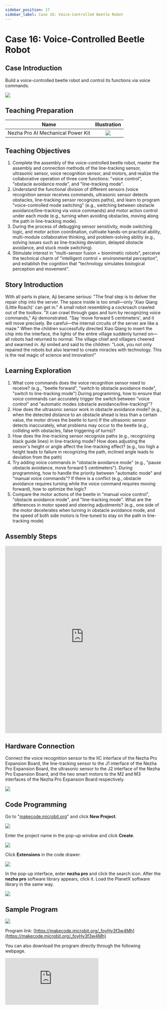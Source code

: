 ```yaml
---
sidebar_position: 17
sidebar_label: Case 16: Voice-Controlled Beetle Robot
---
```


# Case 16: Voice-Controlled Beetle Robot

## Case Introduction
Build a voice-controlled beetle robot and control its functions via voice commands.

![](https://wiki-media-ef.oss-cn-hongkong.aliyuncs.com/i18n/en/docusaurus-plugin-content-docs/current/microbit/building-blocks/nezha-pro-ai-mechanical-power-kit/images/nezha-pro-ai-mechanical-power-kit-case-16-01.png)

## Teaching Preparation

| Name | Illustration |
| :----------: | :--------------------------: |
| Nezha Pro AI Mechanical Power Kit | ![](https://wiki-media-ef.oss-cn-hongkong.aliyuncs.com/docs/microbit/building-blocks/nezha-pro-ai-mechanical-power-kit/images/nezha-pro-ai-mechanical-power-kit-01.png) |

## Teaching Objectives
1. Complete the assembly of the voice-controlled beetle robot, master the assembly and connection methods of the line-tracking sensor, ultrasonic sensor, voice recognition sensor, and motors, and realize the collaborative operation of three core functions: "voice control", "obstacle avoidance mode", and "line-tracking mode".
2. Understand the functional division of different sensors (voice recognition sensor receives commands, ultrasonic sensor detects obstacles, line-tracking sensor recognizes paths), and learn to program "voice-controlled mode switching" (e.g., switching between obstacle avoidance/line-tracking via voice commands) and motor action control under each mode (e.g., turning when avoiding obstacles, moving along the path in line-tracking mode).
3. During the process of debugging sensor sensitivity, mode switching logic, and motor action coordination, cultivate hands-on practical ability, multi-module collaborative thinking, and problem-solving ability (e.g., solving issues such as line-tracking deviation, delayed obstacle avoidance, and stuck mode switching).
4. Stimulate interest in "multi-sensor fusion + biomimetic robots", perceive the technical charm of "intelligent control + environmental perception", and establish the cognition that "technology simulates biological perception and movement".

## Story Introduction
With all parts in place, Aji became serious: "The final step is to deliver the repair chip into the server. The space inside is too small—only 'Xiao Qiang (Little Roach)' can get in." A small robot resembling a cockroach crawled out of the toolbox.
"It can crawl through gaps and turn by recognizing voice commands," Aji demonstrated. "Say 'move forward 5 centimeters', and it will move precisely. Be careful—the internal circuits of the server are like a maze." When the children successfully directed Xiao Qiang to insert the chip into the interface, the lights of the entire village suddenly turned on—all robots had returned to normal.
The village chief and villagers cheered and swarmed in. Aji smiled and said to the children: "Look, you not only repaired the robots but also learned to create miracles with technology. This is the real magic of science and innovation!"

## Learning Exploration
1. What core commands does the voice recognition sensor need to receive? (e.g., "beetle forward", "switch to obstacle avoidance mode", "switch to line-tracking mode") During programming, how to ensure that voice commands can accurately trigger the switch between "voice control" and "automatic modes (obstacle avoidance/line-tracking)"?
2. How does the ultrasonic sensor work in obstacle avoidance mode? (e.g., when the detected distance to an obstacle ahead is less than a certain value, the motor drives the beetle to turn) If the ultrasonic sensor detects inaccurately, what problems may occur to the beetle (e.g., colliding with obstacles, false triggering of turns)?
3. How does the line-tracking sensor recognize paths (e.g., recognizing black guide lines) in line-tracking mode? How does adjusting the sensor's height or angle affect the line-tracking effect? (e.g., too high a height leads to failure in recognizing the path, inclined angle leads to deviation from the path)
4. Try adding voice commands in "obstacle avoidance mode" (e.g., "pause obstacle avoidance, move forward 5 centimeters"). During programming, how to handle the priority between "automatic mode" and "manual voice commands"? If there is a conflict (e.g., obstacle avoidance requires turning while the voice command requires moving forward), how to optimize the logic?
5. Compare the motor actions of the beetle in "manual voice control", "obstacle avoidance mode", and "line-tracking mode". What are the differences in motor speed and steering adjustments? (e.g., one side of the motor decelerates when turning in obstacle avoidance mode, and the speed of both side motors is fine-tuned to stay on the path in line-tracking mode)

## Assembly Steps
<embed src="https://wiki-media-ef.oss-cn-hongkong.aliyuncs.com/i18n/en/docusaurus-plugin-content-docs/current/microbit/building-blocks/nezha-pro-ai-mechanical-power-kit/files/nezha-pro-ai-mechanical-power-kit-case-16.pdf" type="application/pdf" width="100%" height="600px" />

## Hardware Connection
Connect the voice recognition sensor to the IIC interface of the Nezha Pro Expansion Board, the line-tracking sensor to the J1 interface of the Nezha Pro Expansion Board, the ultrasonic sensor to the J2 interface of the Nezha Pro Expansion Board, and the two smart motors to the M2 and M3 interfaces of the Nezha Pro Expansion Board respectively.

![](https://wiki-media-ef.oss-cn-hongkong.aliyuncs.com/i18n/en/docusaurus-plugin-content-docs/current/microbit/building-blocks/nezha-pro-ai-mechanical-power-kit/images/nezha-pro-ai-mechanical-power-kit-case-16-02.png)

## Code Programming
Go to "[makecode.microbit.org](https://makecode.microbit.org)" and click **New Project**.

![](https://wiki-media-ef.oss-cn-hongkong.aliyuncs.com/docs/microbit/building-blocks/microbit-space-science-kit/images/microbit-space-science-kit-case01-07.png)

Enter the project name in the pop-up window and click **Create**.

![](https://wiki-media-ef.oss-cn-hongkong.aliyuncs.com/docs/microbit/building-blocks/microbit-space-science-kit/images/microbit-space-science-kit-case01-11.png)

Click **Extensions** in the code drawer.

![](https://wiki-media-ef.oss-cn-hongkong.aliyuncs.com/docs/microbit/building-blocks/microbit-space-science-kit/images/microbit-space-science-kit-case01-09.png)

In the pop-up interface, enter **nezha pro** and click the search icon. After the **nezha pro** software library appears, click it. Load the PlanetX software library in the same way.

![](https://wiki-media-ef.oss-cn-hongkong.aliyuncs.com/docs/microbit/building-blocks/microbit-space-science-kit/images/microbit-space-science-kit-case01-10.png)

## Sample Program
![](https://wiki-media-ef.oss-cn-hongkong.aliyuncs.com/i18n/en/docusaurus-plugin-content-docs/current/microbit/building-blocks/nezha-pro-ai-mechanical-power-kit/images/nezha-pro-ai-mechanical-power-kit-case-15-03.png)

Program link: [https://makecode.microbit.org/_foyHy3f3w4Mh](https://makecode.microbit.org/_foyHy3f3w4Mh)

You can also download the program directly through the following webpage.

<div
    style={{
        position: 'relative',
        paddingBottom: '60%',
        overflow: 'hidden',
    }}
>
    <iframe
        src="https://makecode.microbit.org/_foyHy3f3w4Mh"
        frameborder="0"
        sandbox="allow-popups allow-forms allow-scripts allow-same-origin"
        style={{
            position: 'absolute',
            width: '100%',
            height: '100%',
        }}
    />
</div>

## Program Download
Use a USB cable to connect the PC and micro:bit V2.

![](https://wiki-media-ef.oss-cn-hongkong.aliyuncs.com/docs/microbit/building-blocks/microbit-space-science-kit/images/microbit-space-science-kit-manual03.gif)

After successful connection, a drive named MICROBIT will be recognized on the computer.

![](https://wiki-media-ef.oss-cn-hongkong.aliyuncs.com/docs/microbit/building-blocks/microbit-space-science-kit/images/microbit-space-science-kit-manual06.png)

Click the icon at the bottom left ![](https://wiki-media-ef.oss-cn-hongkong.aliyuncs.com/docs/microbit/building-blocks/microbit-space-science-kit/images/microbit-space-science-kit-manual07.png) and select **Connect Device**.

![](https://wiki-media-ef.oss-cn-hongkong.aliyuncs.com/docs/microbit/building-blocks/microbit-space-science-kit/images/microbit-space-science-kit-manual11.png)

Click ![](https://wiki-media-ef.oss-cn-hongkong.aliyuncs.com/docs/microbit/building-blocks/microbit-space-science-kit/images/microbit-space-science-kit-manual08.png).

![](https://wiki-media-ef.oss-cn-hongkong.aliyuncs.com/docs/microbit/building-blocks/microbit-space-science-kit/images/microbit-space-science-kit-manual12.png)

Click ![](https://wiki-media-ef.oss-cn-hongkong.aliyuncs.com/docs/microbit/building-blocks/microbit-space-science-kit/images/microbit-space-science-kit-manual09.png).

![](https://wiki-media-ef.oss-cn-hongkong.aliyuncs.com/docs/microbit/building-blocks/microbit-space-science-kit/images/microbit-space-science-kit-manual13.png)

In the pop-up window, select **BBC micro:bit CMSIS-DAP**, then select **Connect**. Now, the micro:bit has been successfully connected.

![](https://wiki-media-ef.oss-cn-hongkong.aliyuncs.com/docs/microbit/building-blocks/microbit-space-science-kit/images/microbit-space-science-kit-manual14.png)

Click **Download Program**

![](https://wiki-media-ef.oss-cn-hongkong.aliyuncs.com/docs/microbit/building-blocks/microbit-space-science-kit/images/microbit-space-science-kit-manual10.png)


## Case Demonstration
After turning on the power, control the beetle robot to operate via voice commands.

- Avoid_object: Obstacle avoidance
- Line_tacking: Line-tracking
- Full speed ahead: Move forward
- Reversing: Move backward
- Turn left: Turn left
- Turn right: Turn right
- Turn off device: Stop the robot


![](https://wiki-media-ef.oss-cn-hongkong.aliyuncs.com/i18n/en/docusaurus-plugin-content-docs/current/microbit/building-blocks/nezha-pro-ai-mechanical-power-kit/images/nezha-pro-ai-mechanical-power-kit-case-16-1.gif)

![](https://wiki-media-ef.oss-cn-hongkong.aliyuncs.com/i18n/en/docusaurus-plugin-content-docs/current/microbit/building-blocks/nezha-pro-ai-mechanical-power-kit/images/nezha-pro-ai-mechanical-power-kit-case-16-2.gif)

![](https://wiki-media-ef.oss-cn-hongkong.aliyuncs.com/i18n/en/docusaurus-plugin-content-docs/current/microbit/building-blocks/nezha-pro-ai-mechanical-power-kit/images/nezha-pro-ai-mechanical-power-kit-case-16-3.gif)

## Extended Knowledge
1. "Perception-Action" Logic of Biomimetic Robots: Real beetles use antennae (to perceive obstacles) and compound eyes (to recognize the environment) to determine direction. In this case, the ultrasonic sensor (simulating antennae for obstacle avoidance), line-tracking sensor (simulating compound eyes for path recognition), and voice recognition sensor (simulating "external command reception") are exactly the technological simulation of the beetle's "perception-action" system, reflecting the biomimetic design concept of "nature inspiring technology".
2. Multi-Sensor Fusion Technology: In this case, the three sensors do not work independently—the voice recognition sensor is responsible for "command input and mode switching", the ultrasonic/line-tracking sensors for "environmental perception", and the motors for "action execution". This "multi-sensor collaboration" technology is called "sensor fusion". It is widely used in autonomous vehicles (camera + radar + ultrasonic sensor) and industrial robots (vision + force sensor), with the core goal of enabling devices to understand the environment more comprehensively and accurately and respond accordingly.
3. Practical Application of Mode Switching: Many devices in daily life have "manual/automatic modes", such as robotic vacuum cleaners (manual remote-controlled cleaning / automatic obstacle avoidance cleaning) and washing machines (manual program selection / automatic adjustment of parameters based on perceived laundry weight). The mode switching of the beetle robot in this case is a miniature embodiment of this "user-friendly design"—it can be manually controlled via voice for "play" and also work independently via automatic modes, balancing fun and functionality.
4. Scenario Potential of Miniature Intelligent Robots: Miniature robots similar to the voice-controlled beetle can be used for operations in narrow environments in the future (e.g., entering pipes for inspection via line-tracking mode, avoiding protrusions inside pipes via obstacle avoidance mode, and switching working states via voice commands) and agricultural monitoring (tracking along crop rows, automatically avoiding obstacles when encountered, and retrieving monitoring data via voice commands). Their small size + multi-mode capability can address the needs of scenarios where large equipment cannot enter.

